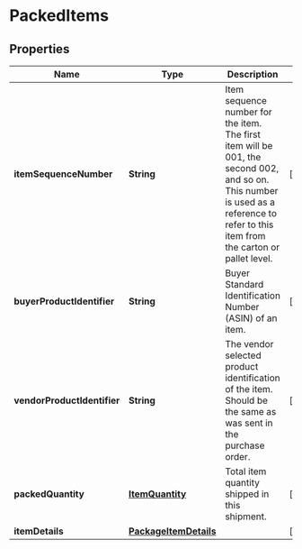 
# PackedItems

## Properties
Name | Type | Description | Notes
------------ | ------------- | ------------- | -------------
**itemSequenceNumber** | **String** | Item sequence number for the item. The first item will be 001, the second 002, and so on. This number is used as a reference to refer to this item from the carton or pallet level. |  [optional]
**buyerProductIdentifier** | **String** | Buyer Standard Identification Number (ASIN) of an item. |  [optional]
**vendorProductIdentifier** | **String** | The vendor selected product identification of the item. Should be the same as was sent in the purchase order. |  [optional]
**packedQuantity** | [**ItemQuantity**](ItemQuantity.md) | Total item quantity shipped in this shipment. |  [optional]
**itemDetails** | [**PackageItemDetails**](PackageItemDetails.md) |  |  [optional]



